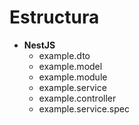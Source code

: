 # Estructura

- **NestJS**
    - example.dto
    - example.model
    - example.module
    - example.service
    - example.controller
    - example.service.spec
